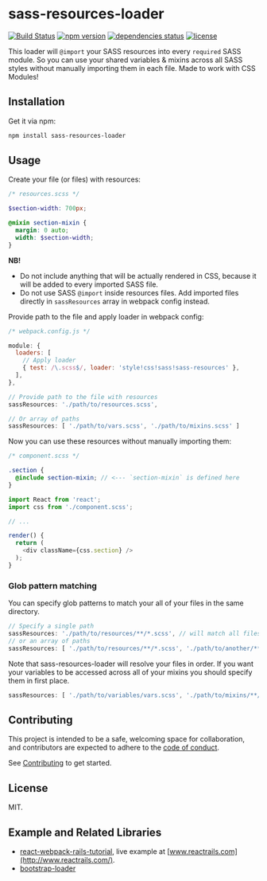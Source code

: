 
# sass-resources-loader
[![Build Status](https://travis-ci.org/shakacode/react_on_rails.svg?branch=master)](https://travis-ci.org/shakacode/sass-resources-loader)
[![npm version](https://img.shields.io/npm/v/sass-resources-loader.svg?style=flat-square)](https://www.npmjs.com/package/sass-resources-loader)
[![dependencies status](https://img.shields.io/gemnasium/shakacode/sass-resources-loader.svg?style=flat-square)](https://gemnasium.com/shakacode/sass-resources-loader)
[![license](https://img.shields.io/npm/l/sass-resources-loader.svg?style=flat-square)](https://www.npmjs.com/package/sass-resources-loader)

This loader will `@import` your SASS resources into every `required` SASS module. So you can use your shared variables & mixins across all SASS styles without manually importing them in each file. Made to work with CSS Modules!

## Installation

Get it via npm:

```bash
npm install sass-resources-loader
```

## Usage

Create your file (or files) with resources:

```scss
/* resources.scss */

$section-width: 700px;

@mixin section-mixin {
  margin: 0 auto;
  width: $section-width;
}
```

**NB!**
* Do not include anything that will be actually rendered in CSS, because it will be added to every imported SASS file.
* Do not use SASS `@import` inside resources files. Add imported files directly in `sassResources` array in webpack config instead.

Provide path to the file and apply loader in webpack config:

```js
/* webpack.config.js */

module: {
  loaders: [
    // Apply loader
    { test: /\.scss$/, loader: 'style!css!sass!sass-resources' },
  ],
},

// Provide path to the file with resources
sassResources: './path/to/resources.scss',

// Or array of paths
sassResources: [ './path/to/vars.scss', './path/to/mixins.scss' ]
```

Now you can use these resources without manually importing them:

```scss
/* component.scss */

.section {
  @include section-mixin; // <--- `section-mixin` is defined here
}
```

```js
import React from 'react';
import css from './component.scss';

// ...

render() {
  return (
    <div className={css.section} />
  );
}
```

### Glob pattern matching
You can specify glob patterns to match your all of your files in the same directory.
```js
// Specify a single path
sassResources: './path/to/resources/**/*.scss', // will match all files in folder and subdirectories
// or an array of paths
sassResources: [ './path/to/resources/**/*.scss', './path/to/another/**/*.scss' ]
```

Note that sass-resources-loader will resolve your files in order. If you want your variables to be accessed across all of your mixins you should specify them in first place.
```js
sassResources: [ './path/to/variables/vars.scss', './path/to/mixins/**/*.scss' ]
```

## Contributing
This project is intended to be a safe, welcoming space for collaboration, and contributors are expected to adhere to the [code of conduct](CODE_OF_CONDUCT.md).

See [Contributing](CONTRIBUTING.md) to get started.

## License
MIT.

## Example and Related Libraries

* [react-webpack-rails-tutorial](https://github.com/shakacode/react-webpack-rails-tutorial/), live example at [www.reactrails.com](http://www.reactrails.com/).
* [bootstrap-loader](https://github.com/shakacode/bootstrap-loader/)
